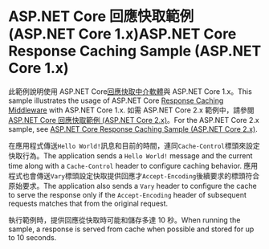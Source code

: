 # <a name="aspnet-core-response-caching-sample-aspnet-core-1x"></a><span data-ttu-id="da74d-101">ASP.NET Core 回應快取範例 (ASP.NET Core 1.x)</span><span class="sxs-lookup"><span data-stu-id="da74d-101">ASP.NET Core Response Caching Sample (ASP.NET Core 1.x)</span></span>

<span data-ttu-id="da74d-102">此範例說明使用 ASP.NET Core[回應快取中介軟體](xref:performance/caching/middleware)與 ASP.NET Core 1.x。</span><span class="sxs-lookup"><span data-stu-id="da74d-102">This sample illustrates the usage of ASP.NET Core [Response Caching Middleware](xref:performance/caching/middleware) with ASP.NET Core 1.x.</span></span> <span data-ttu-id="da74d-103">如需 ASP.NET Core 2.x 範例中，請參閱[ASP.NET Core 回應快取範例 (ASP.NET Core 2.x)](https://github.com/aspnet/Docs/tree/master/aspnetcore/performance/caching/middleware/samples/2.x)。</span><span class="sxs-lookup"><span data-stu-id="da74d-103">For the ASP.NET Core 2.x sample, see [ASP.NET Core Response Caching Sample (ASP.NET Core 2.x)](https://github.com/aspnet/Docs/tree/master/aspnetcore/performance/caching/middleware/samples/2.x).</span></span>

<span data-ttu-id="da74d-104">在應用程式傳送`Hello World!`訊息和目前的時間，連同`Cache-Control`標頭來設定快取行為。</span><span class="sxs-lookup"><span data-stu-id="da74d-104">The application sends a `Hello World!` message and the current time along with a `Cache-Control` header to configure caching behavior.</span></span> <span data-ttu-id="da74d-105">應用程式也會傳送`Vary`標頭設定快取提供回應才`Accept-Encoding`後續要求的標頭符合原始要求。</span><span class="sxs-lookup"><span data-stu-id="da74d-105">The application also sends a `Vary` header to configure the cache to serve the response only if the `Accept-Encoding` header of subsequent requests matches that from the original request.</span></span>

<span data-ttu-id="da74d-106">執行範例時，提供回應從快取時可能和儲存多達 10 秒。</span><span class="sxs-lookup"><span data-stu-id="da74d-106">When running the sample, a response is served from cache when possible and stored for up to 10 seconds.</span></span>
